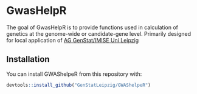 # GwasHelpR

<!-- badges: start -->

<!-- badges: end -->

The goal of GwasHelpR is to provide functions used in calculation of
genetics at the genome-wide or candidate-gene level. Primarily designed
for local application of [AG GenStat/IMISE Uni
Leipzig](https://www.genstat.imise.uni-leipzig.de/)

## Installation

You can install GWAShelpeR from this repository with:

``` r
devtools::install_github("GenStatLeipzig/GWAShelpeR")
```
